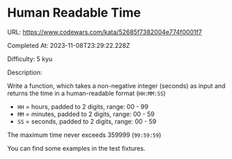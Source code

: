# Human Readable Time

URL: https://www.codewars.com/kata/52685f7382004e774f0001f7

Completed At: 2023-11-08T23:29:22.228Z

Difficulty: 5 kyu

Description:

Write a function, which takes a non-negative integer (seconds) as input and returns the time in a human-readable format (`HH:MM:SS`)

* `HH` = hours, padded to 2 digits, range: 00 - 99
* `MM` = minutes, padded to 2 digits, range: 00 - 59
* `SS` = seconds, padded to 2 digits, range: 00 - 59

The maximum time never exceeds 359999 (`99:59:59`)

You can find some examples in the test fixtures.